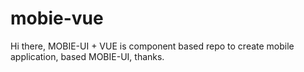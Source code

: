 # mobie-vue
Hi there, MOBIE-UI + VUE is component based repo to create mobile application, based MOBIE-UI, thanks.
